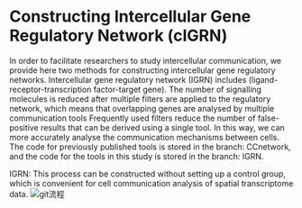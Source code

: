 Constructing Intercellular Gene Regulatory Network (cIGRN)
===
In order to facilitate researchers to study intercellular communication, we provide here two methods for constructing intercellular gene regulatory networks. Intercellular gene regulatory network (IGRN) includes (ligand-receptor-transcription factor-target gene). The number of signalling molecules is reduced after multiple filters are applied to the regulatory network, which means that overlapping genes are analysed by multiple communication tools Frequently used filters reduce the number of false-positive results that can be derived using a single tool. In this way, we can more accurately analyse the communication mechanisms between cells. The code for previously published tools is stored in the branch: CCnetwork, and the code for the tools in this study is stored in the branch: IGRN.

IGRN: This process can be constructed without setting up a control group, which is convenient for cell communication analysis of spatial transcriptome data.
![git流程](https://github.com/xukun01102021/cIGRN/assets/106895814/227de558-fd0e-47de-90eb-788cb599f982)




